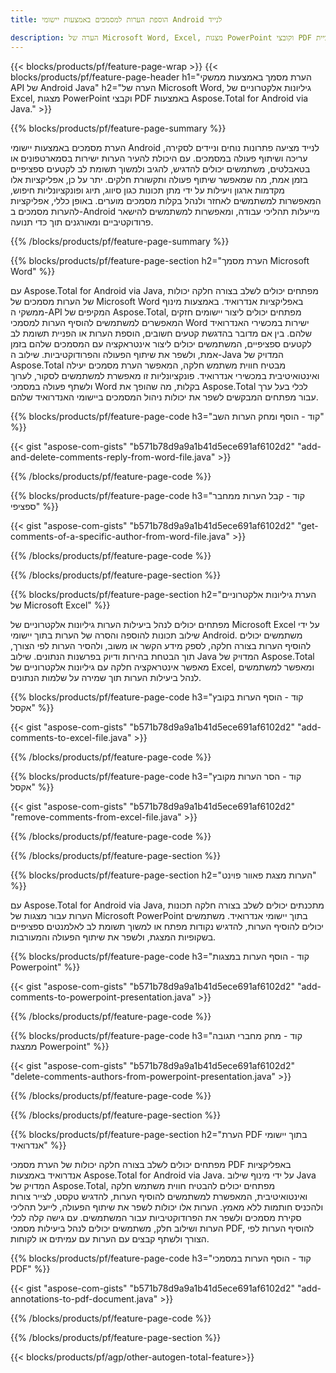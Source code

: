 ```yaml
---
title: הוספת הערות למסמכים באמצעות יישומי Android לנייד

description: הערה של Microsoft Word, Excel, מצגות PowerPoint וקובצי PDF באמצעות אפליקציית Android לנייד. נקה הערה בקלות.
---
```


{{< blocks/products/pf/feature-page-wrap >}}
{{< blocks/products/pf/feature-page-header h1="הערת מסמך באמצעות ממשקי API של Android Java" h2="הערה של Microsoft Word, גיליונות אלקטרוניים של Excel, מצגות PowerPoint וקבצי PDF באמצעות Aspose.Total for Android via Java." >}}

{{% blocks/products/pf/feature-page-summary %}}

הערת מסמכים באמצעות יישומי Android לנייד מציעה פתרונות נוחים וניידים לסקירה, עריכה ושיתוף פעולה במסמכים. עם היכולת להעיר הערות ישירות בסמארטפונים או בטאבלטים, משתמשים יכולים להדגיש, להגיב ולמשוך תשומת לב לקטעים ספציפיים בזמן אמת, מה שמאפשר שיתוף פעולה ותקשורת חלקים.  יתר על כן, אפליקציות אלו מקדמות ארגון ויעילות על ידי מתן תכונות כגון סיווג, תיוג ופונקציונליות חיפוש, המאפשרות למשתמשים לאחזר ולנהל בקלות מסמכים מוערים.  באופן כללי, אפליקציות להערות מסמכים ב-Android מייעלות תהליכי עבודה, ומאפשרות למשתמשים להישאר פרודוקטיביים ומאורגנים תוך כדי תנועה.

{{% /blocks/products/pf/feature-page-summary  %}}

{{% blocks/products/pf/feature-page-section  h2="הערת מסמך Microsoft Word" %}}

עם Aspose.Total for Android via Java, מפתחים יכולים לשלב בצורה חלקה יכולות של הערות מסמכים של Microsoft Word באפליקציות אנדרואיד.  באמצעות מינוף ממשקי ה-API המקיפים של Aspose.Total, מפתחים יכולים ליצור יישומים חזקים המאפשרים למשתמשים להוסיף הערות למסמכי Word ישירות במכשירי האנדרואיד שלהם.  בין אם מדובר בהדגשת קטעים חשובים, הוספת הערות או הפניית תשומת לב לקטעים ספציפיים, המשתמשים יכולים ליצור אינטראקציה עם המסמכים שלהם בזמן אמת, ולשפר את שיתוף הפעולה והפרודוקטיביות.  שילוב ה-Java המדויק של Aspose.Total מבטיח חווית משתמש חלקה, המאפשר הערת מסמכים יעילה ואינטואיטיבית במכשירי אנדרואיד. פונקציונליות זו מאפשרת למשתמשים לסקור, לערוך ולשתף פעולה במסמכי Word בקלות, מה שהופך את Aspose.Total לכלי בעל ערך עבור מפתחים המבקשים לשפר את יכולות ניהול המסמכים ביישומי האנדרואיד שלהם.

{{% blocks/products/pf/feature-page-code h3="קוד - הוסף ומחק הערות השב" %}}

{{< gist "aspose-com-gists" "b571b78d9a9a1b41d5ece691af6102d2" "add-and-delete-comments-reply-from-word-file.java" >}}

{{% /blocks/products/pf/feature-page-code  %}}

{{% blocks/products/pf/feature-page-code h3="קוד - קבל הערות ממחבר ספציפי" %}}

{{< gist "aspose-com-gists" "b571b78d9a9a1b41d5ece691af6102d2" "get-comments-of-a-specific-author-from-word-file.java" >}}

{{% /blocks/products/pf/feature-page-code  %}}

{{% /blocks/products/pf/feature-page-section %}}

{{% blocks/products/pf/feature-page-section  h2="הערת גיליונות אלקטרוניים של Microsoft Excel" %}}

מפתחים יכולים לנהל ביעילות הערות גיליונות אלקטרוניים של Microsoft Excel על ידי שילוב תכונות להוספה והסרה של הערות בתוך יישומי Android. משתמשים יכולים להוסיף הערות בצורה חלקה, לספק מידע הקשר או משוב, ולהסיר הערות לפי הצורך, תוך הבטחת בהירות ודיוק בפרשנות הנתונים.  שילוב Java המדויק של Aspose.Total מאפשר אינטראקציה חלקה עם גיליונות אלקטרוניים של Excel, ומאפשר למשתמשים לנהל ביעילות הערות תוך שמירה על שלמות הנתונים.

{{% blocks/products/pf/feature-page-code h3="קוד - הוסף הערות בקובץ אקסל" %}}

{{< gist "aspose-com-gists" "b571b78d9a9a1b41d5ece691af6102d2" "add-comments-to-excel-file.java" >}}

{{% /blocks/products/pf/feature-page-code  %}}

{{% blocks/products/pf/feature-page-code h3="קוד - הסר הערות מקובץ אקסל" %}}

{{< gist "aspose-com-gists" "b571b78d9a9a1b41d5ece691af6102d2" "remove-comments-from-excel-file.java" >}}

{{% /blocks/products/pf/feature-page-code  %}}

{{% /blocks/products/pf/feature-page-section %}}

{{% blocks/products/pf/feature-page-section  h2="הערות מצגת פאוור פוינט" %}}

עם Aspose.Total for Android via Java, מתכנתים יכולים לשלב בצורה חלקה תכונות הערות עבור מצגות של Microsoft PowerPoint בתוך יישומי אנדרואיד.  משתמשים יכולים להוסיף הערות, להדגיש נקודות מפתח או למשוך תשומת לב לאלמנטים ספציפיים בשקופיות המצגת, ולשפר את שיתוף הפעולה והמעורבות.

{{% blocks/products/pf/feature-page-code h3="קוד - הוסף הערות במצגות Powerpoint" %}}

{{< gist "aspose-com-gists" "b571b78d9a9a1b41d5ece691af6102d2" "add-comments-to-powerpoint-presentation.java" >}}

{{% /blocks/products/pf/feature-page-code  %}}

{{% blocks/products/pf/feature-page-code h3="קוד - מחק מחברי תגובה ממצגת Powerpoint" %}}

{{< gist "aspose-com-gists" "b571b78d9a9a1b41d5ece691af6102d2" "delete-comments-authors-from-powerpoint-presentation.java" >}}

{{% /blocks/products/pf/feature-page-code  %}}

{{% /blocks/products/pf/feature-page-section %}}

{{% blocks/products/pf/feature-page-section  h2="הערת PDF בתוך יישומי אנדרואיד" %}}

מפתחים יכולים לשלב בצורה חלקה יכולות של הערת מסמכי PDF באפליקציות אנדרואיד באמצעות Aspose.Total for Android via Java.  על ידי מינוף שילוב Java המדויק של Aspose.Total, מפתחים יכולים להבטיח חווית משתמש חלקה ואינטואיטיבית, המאפשרת למשתמשים להוסיף הערות, להדגיש טקסט, לצייר צורות ולהכניס חותמות ללא מאמץ.  הערות אלו יכולות לשפר את שיתוף הפעולה, לייעל תהליכי סקירת מסמכים ולשפר את הפרודוקטיביות עבור המשתמשים.  עם גישה קלה לכלי הערות ושילוב חלק, משתמשים יכולים לנהל ביעילות מסמכי PDF, להוסיף הערות לפי הצורך ולשתף קבצים עם הערות עם עמיתים או לקוחות.  

{{% blocks/products/pf/feature-page-code h3="קוד - הוסף הערות במסמכי PDF" %}}

{{< gist "aspose-com-gists" "b571b78d9a9a1b41d5ece691af6102d2" "add-annotations-to-pdf-document.java" >}}

{{% /blocks/products/pf/feature-page-code  %}}

{{% /blocks/products/pf/feature-page-section %}}

{{< blocks/products/pf/agp/other-autogen-total-feature>}}